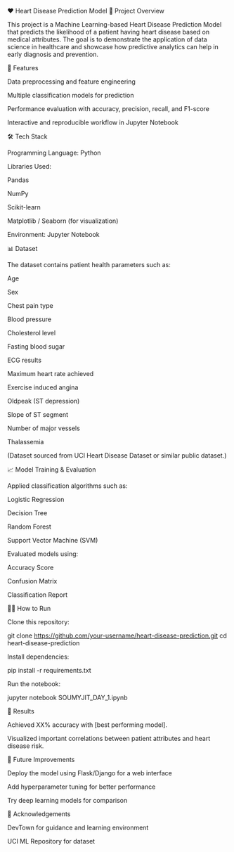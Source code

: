 ❤️ Heart Disease Prediction Model
📌 Project Overview

This project is a Machine Learning-based Heart Disease Prediction Model that predicts the likelihood of a patient having heart disease based on medical attributes. The goal is to demonstrate the application of data science in healthcare and showcase how predictive analytics can help in early diagnosis and prevention.

🚀 Features

Data preprocessing and feature engineering

Multiple classification models for prediction

Performance evaluation with accuracy, precision, recall, and F1-score

Interactive and reproducible workflow in Jupyter Notebook

🛠️ Tech Stack

Programming Language: Python

Libraries Used:

Pandas

NumPy

Scikit-learn

Matplotlib / Seaborn (for visualization)

Environment: Jupyter Notebook

📊 Dataset

The dataset contains patient health parameters such as:

Age

Sex

Chest pain type

Blood pressure

Cholesterol level

Fasting blood sugar

ECG results

Maximum heart rate achieved

Exercise induced angina

Oldpeak (ST depression)

Slope of ST segment

Number of major vessels

Thalassemia

(Dataset sourced from UCI Heart Disease Dataset
 or similar public dataset.)

📈 Model Training & Evaluation

Applied classification algorithms such as:

Logistic Regression

Decision Tree

Random Forest

Support Vector Machine (SVM)

Evaluated models using:

Accuracy Score

Confusion Matrix

Classification Report

🧑‍💻 How to Run

Clone this repository:

git clone https://github.com/your-username/heart-disease-prediction.git
cd heart-disease-prediction


Install dependencies:

pip install -r requirements.txt


Run the notebook:

jupyter notebook SOUMYJIT_DAY_1.ipynb

🎯 Results

Achieved XX% accuracy with [best performing model].

Visualized important correlations between patient attributes and heart disease risk.

📌 Future Improvements

Deploy the model using Flask/Django for a web interface

Add hyperparameter tuning for better performance

Try deep learning models for comparison

🙌 Acknowledgements

DevTown for guidance and learning environment

UCI ML Repository for dataset
